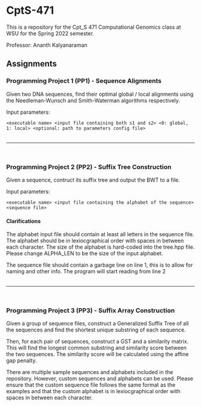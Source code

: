 # CptS-471

This is a repository for the Cpt_S 471 Computational Genomics class at WSU for the Spring 2022 semester. 

Professor: Ananth Kalyanaraman

## Assignments

### Programming Project 1 (PP1) - Sequence Alignments

Given two DNA sequences, find their optimal global / local alignments using the Needleman-Wunsch and Smith-Waterman algorithms respectively.

Input parameters: 

`<executable name> <input file containing both s1 and s2> <0: global, 1: local> <optional: path to parameters config file>`
<br><br>
___
<br>

### Programming Project 2 (PP2) - Suffix Tree Construction

Given a sequence, contruct its suffix tree and output the BWT to a file.

Input parameters: 

`<executable name> <input file containing the alphabet of the sequence> <sequence file>`

#### Clarifications

The alphabet input file should contain at least all letters in the sequence file. The alphabet should be in lexiocgraphical order with spaces in between each character. The size of the alphabet is hard-coded into the tree.hpp file. Please change ALPHA_LEN to be the size of the input alphabet.

The sequence file should contain a garbage line on line 1, this is to allow for naming and other info. The program will start reading from line 2
</br></br>
___
</br>

### Programming Project 3 (PP3) - Suffix Array Construction
Given a group of sequence files, construct a Generalized Suffix Tree of all the sequences and find the shortest
unique substring of each sequence.

Then, for each pair of sequences, construct a GST and a similarity matrix. This will find the longest common substring and similarity score between the two sequences. The similarity score will be calculated using the affine gap penalty.

There are multiple sample sequences and alphabets included in the repository. However, custom sequences and alphabets can be used. Please ensure that the custom sequence file follows the same format as the examples and that the custom alphabet is in lexiocgraphical order with spaces in between each character.